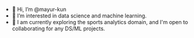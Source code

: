 - 👋 Hi, I’m @mayur-kun
- 👀 I’m interested in data science and machine learning.
- 💞️ I am currently exploring the sports analytics domain, and I'm open to collaborating for any DS/ML projects.

<!---
mayur-kun/mayur-kun is a ✨ special ✨ repository because its `README.md` (this file) appears on your GitHub profile.
You can click the Preview link to take a look at your changes.
--->
